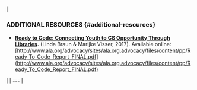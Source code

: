 ## 

| 

### ADDITIONAL RESOURCES {#additional-resources}

*   [**Ready to Code: Connecting Youth to CS Opportunity Through Libraries**](http://www.ala.org/advocacy/sites/ala.org.advocacy/files/content/pp/Ready_To_Code_Report_FINAL.pdf)**.** (Linda Braun &amp; Marijke Visser, 2017). Available online: [http://www.ala.org/advocacy/sites/ala.org.advocacy/files/content/pp/Ready_To_Code_Report_FINAL.pdf](http://www.ala.org/advocacy/sites/ala.org.advocacy/files/content/pp/Ready_To_Code_Report_FINAL.pdf)

 |
| --- |